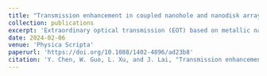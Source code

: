 ```yaml
---
title: "Transmission enhancement in coupled nanohole and nanodisk arrays for solar blind UV filter"
collection: publications
excerpt: 'Extraordinary optical transmission (EOT) based on metallic nanohole array has great potential for optical filtering, owing to its spectral selectivity and structure-dependent tunability. However the transmittance of EOT is relatively low owing to the large loss of the metal film, particularly in the UV waveband. Herein, we propose a high transmission narrowband ultraviolet filter based on aluminum compound nanostructures on a UV-grade fused silica substrate. These compound nanostructures are consisted of periodic nanodisk and nanohole arrays with the same period in a staggered rectangular arrangement. Numerical simulations using the finite-difference time-domain (FDTD) method have shown that the compound structures exhibit high transmittance of over 70% and a narrower bandwidth of less than 50 nm in the 200–300 nm spectral region compared with the conventionally EOT of pure metallic nanohole arrays. Moreover, a broad suppression in the wavelength ranges of 300 to 1100 nm was achieved. The enhanced performance is attributed to the coupling between the surface plasmon polariton (SPP) of nanohole arrays and the localized surface plasmon resonance (LSPR) of nanodisk arrays. The compound coupled nanostructures can be used in solar-blind ultraviolet detectors and the enhancement mechanism has potential for use in other spectral regions.'
date: 2024-02-06
venue: 'Physica Scripta'
paperurl: 'https://doi.org/10.1088/1402-4896/ad23b8'
citation: 'Y. Chen, W. Guo, L. Xu, and J. Lai, "Transmission enhancement in coupled nanohole and nanodisk arrays for solar blind UV filter," Physica Scripta 99, 035509 (2024).'
---
```

<!-- This paper is about the number 3. The number 4 is left for future work.

[Download paper here](http://academicpages.github.io/files/paper3.pdf)

Recommended citation: Your Name, You. (2015). "Paper Title Number 3." <i>Journal 1</i>. 1(3). -->